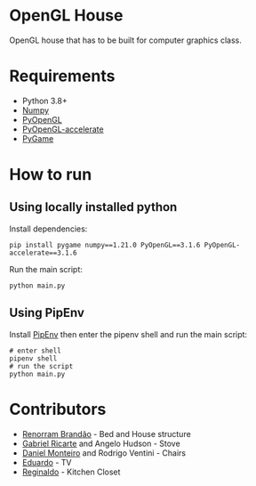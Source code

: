 # OpenGL House
OpenGL house that has to be built for computer graphics class.

# Requirements

- Python 3.8+
- [Numpy](https://pypi.org/project/numpy/)
- [PyOpenGL](https://pypi.org/project/PyOpenGL/) 
- [PyOpenGL-accelerate](https://pypi.org/project/PyOpenGL-accelerate/)
- [PyGame](https://pypi.org/project/pygame/)
 
# How to run

## Using locally installed python

Install dependencies:

```shell script
pip install pygame numpy==1.21.0 PyOpenGL==3.1.6 PyOpenGL-accelerate==3.1.6
```

Run the main script:

```shell script
python main.py
```

## Using PipEnv

Install [PipEnv](https://pipenv.pypa.io/en/latest/) then enter the pipenv shell and run the main script:

```shell script
# enter shell
pipenv shell
# run the script
python main.py
```

# Contributors

- [Renorram Brandão](https://github.com/renorram) - Bed and House structure
- [Gabriel Ricarte](https://github.com/nazod) and Angelo Hudson - Stove
- [Daniel Monteiro](https://github.com/DaniellSousa) and Rodrigo Ventini - Chairs
- [Eduardo](https://github.com/eduardomb9) - TV
- [Reginaldo](https://github.com/NaldoMS) - Kitchen Closet
